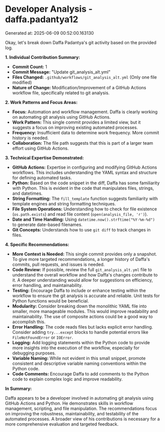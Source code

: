 # Developer Analysis - daffa.padantya12
Generated at: 2025-06-09 00:52:00.163130

Okay, let's break down Daffa Padantya's git activity based on the provided log.

**1. Individual Contribution Summary:**

*   **Commit Count:** 1
*   **Commit Message:** "Update git\_analysis\_alt.yml"
*   **Files Changed:** `.github/workflows/git_analysis_alt.yml` (Only one file modified)
*   **Nature of Change:** Modification/Improvement of a GitHub Actions workflow file, specifically related to git analysis.

**2. Work Patterns and Focus Areas:**

*   **Focus:** Automation and workflow management.  Daffa is clearly working on automating git analysis using GitHub Actions.
*   **Work Pattern:** This single commit provides a limited view, but it suggests a focus on improving existing automated processes.
*   **Frequency:** Insufficient data to determine work frequency. More commit history is needed.
*   **Collaboration:**  The file path suggests that this is part of a larger team effort using GitHub Actions.

**3. Technical Expertise Demonstrated:**

*   **GitHub Actions:**  Expertise in configuring and modifying GitHub Actions workflows. This includes understanding the YAML syntax and structure for defining automated tasks.
*   **Python:** Based on the code snippet in the diff, Daffa has some familiarity with Python. This is evident in the code that manipulates files, strings, and datetimes.
*   **String Formatting:**  The `fill_template` function suggests familiarity with template engines and string formatting techniques.
*   **File System Operations:** Understanding how to check for file existence (`os.path.exists`) and read file content (`open(analysis_file, 'r')`).
*   **Date and Time Handling:** Using `datetime.now().strftime("%Y-%m-%d")` to generate date-based filenames.
*   **Git Concepts:**  Understands how to use `git diff` to track changes in files.

**4. Specific Recommendations:**

*   **More Context is Needed:** This single commit provides only a snapshot. To give more targeted recommendations, a longer history of Daffa's commits, pull requests, and issues is needed.
*   **Code Review:**  If possible, review the full `git_analysis_alt.yml` file to understand the overall workflow and how Daffa's changes contribute to it.  A deeper understanding would allow for suggestions on efficiency, error handling, and maintainability.
*   **Testing:** Encourage Daffa to include or enhance testing within the workflow to ensure the git analysis is accurate and reliable. Unit tests for Python functions would be beneficial.
*   **Modularity:** Consider breaking down the monolithic YAML file into smaller, more manageable modules. This would improve readability and maintainability.  The use of composite actions could be a good way to accomplish this.
*   **Error Handling:**  The code reads files but lacks explicit error handling.  Consider adding `try...except` blocks to handle potential errors like `FileNotFoundError` or `IOError`.
*   **Logging:** Add logging statements within the Python code to provide more insights into the execution of the workflow, especially for debugging purposes.
*   **Variable Naming:** While not evident in this small snippet, promote consistent and descriptive variable naming conventions within the Python code.
*   **Code Comments:** Encourage Daffa to add comments to the Python code to explain complex logic and improve readability.

**In Summary:**

Daffa appears to be a developer involved in automating git analysis using GitHub Actions and Python. He demonstrates skills in workflow management, scripting, and file manipulation. The recommendations focus on improving the robustness, maintainability, and testability of the automated processes. A broader view of his contributions is necessary for a more comprehensive evaluation and targeted feedback.
